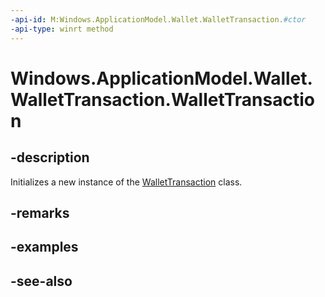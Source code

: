 ----api-id: M:Windows.ApplicationModel.Wallet.WalletTransaction.#ctor
-api-type: winrt method
---<!-- Method syntaxpublic WalletTransaction()--># Windows.ApplicationModel.Wallet.WalletTransaction.WalletTransaction## -descriptionInitializes a new instance of the [WalletTransaction](wallettransaction.md) class.## -remarks## -examples## -see-also